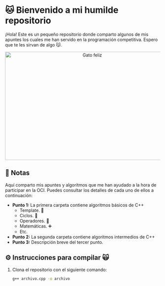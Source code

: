 # 🐱 Bienvenido a mi humilde repositorio

¡Hola! Este es un pequeño repositorio donde comparto algunos de mis apuntes los cuales me han servido en la programación competitiva. Espero que te les sirvan de algo 😽.

<p align="center">
  <img src="https://www.tiendanimal.es/articulos/wp-content/uploads/2014/05/%C2%BFC%C3%B3mo-tener-gatos-m%C3%A1s-felices_-1200x900.jpg" alt="Gato feliz" width="550" height="350" />
</p>

## 📝 Notas 

Aquí comparto mis apuntes y algoritmos que me han ayudado a la hora de participar en la OCI. Puedes consultar los detalles de cada uno de ellos a continuación:

- **Punto 1:** La primera carpeta contiene algoritmos básicos de C++
  - Template. 📃
  - Ciclos. 🔁
  - Operadores. 🔢
  - Matemáticas. ➕
  - Etc.
- **Punto 2:** La segunda carpeta contiene algoritmos intermedios de C++
- **Punto 3:** Descripción breve del tercer punto.

## ⚙️ Instrucciones para compilar 🙀

1. Clona el repositorio con el siguiente comando:
   ```bash
   g++ archivo.cpp -o archivo
